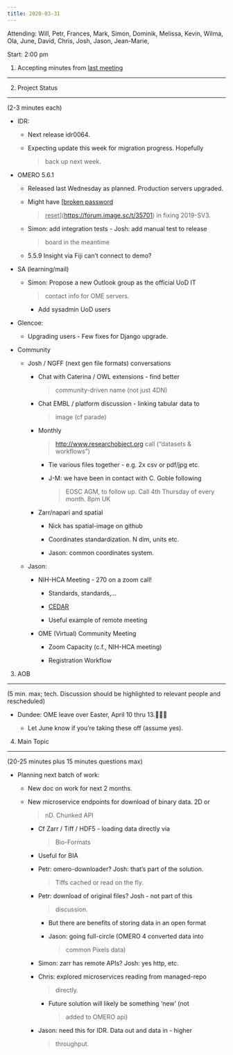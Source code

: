 ```yaml
---
title: 2020-03-31
---
```


Attending: Will, Petr, Frances, Mark, Simon, Dominik, Melissa, Kevin,
Wilma, Ola, June, David, Chris, Josh, Jason, Jean-Marie,

Start: 2:00 pm

1. Accepting minutes from [<u>last meeting</u>](https://drive.google.com/open?id=0B9Xg53EhqUycZEVHclBwRHNFRGM)
--------------------------------------------------------------------------------------------------------------

2. Project Status
-----------------

(2-3 minutes each)

-   IDR:

    -   Next release idr0064.

    -   Expecting update this week for migration progress. Hopefully
        > back up next week.

-   OMERO 5.6.1

    -   Released last Wednesday as planned. Production servers upgraded.

    -   Might have [<u>broken password
        > reset</u>](https://forum.image.sc/t/35701) in fixing 2019-SV3.

    -   Simon: add integration tests - Josh: add manual test to release
        > board in the meantime

    -   5.5.9 Insight via Fiji can’t connect to demo?

-   SA (learning/mail)

    -   Simon: Propose a new Outlook group as the official UoD IT
        > contact info for OME servers.

        -   Add sysadmin UoD users

-   Glencoe:

    -   Upgrading users - Few fixes for Django upgrade.

-   Community

    -   Josh / NGFF (next gen file formats) conversations

        -   Chat with Caterina / OWL extensions - find better
            > community-driven name (not just 4DN)

        -   Chat EMBL / platform discussion - linking tabular data to
            > image (cf parade)

        -   Monthly
            > [<u>http://www.researchobject.org</u>](http://www.researchobject.org)
            > call (“datasets & workflows”)

            -   Tie various files together - e.g. 2x csv or pdf/jpg etc.

            -   J-M: we have been in contact with C. Goble following
                > EOSC AGM, to follow up. Call 4th Thursday of every
                > month. 8pm UK

        -   Zarr/napari and spatial

            -   Nick has spatial-image on github

            -   Coordinates standardization. N dim, units etc.

            -   Jason: common coordinates system.

    -   Jason:

        -   NIH-HCA Meeting - 270 on a zoom call!

            -   Standards, standards,...

            -   [<u>CEDAR</u>](https://metadatacenter.org/)

            -   Useful example of remote meeting

        -   OME (Virtual) Community Meeting

            -   Zoom Capacity (c.f., NIH-HCA meeting)

            -   Registration Workflow

3. AOB
------

(5 min. max; tech. Discussion should be highlighted to relevant people
and rescheduled)

-   Dundee: OME leave over Easter, April 10 thru 13.🎉🎉🎉

    -   Let June know if you’re taking these off (assume yes).

4. Main Topic
-------------

(20-25 minutes plus 15 minutes questions max)

-   Planning next batch of work:

    -   New doc on work for next 2 months.

    -   New microservice endpoints for download of binary data. 2D or
        > nD. Chunked API

        -   Cf Zarr / Tiff / HDF5 - loading data directly via
            > Bio-Formats

        -   Useful for BIA

        -   Petr: omero-downloader? Josh: that’s part of the solution.
            > Tiffs cached or read on the fly.

        -   Petr: download of original files? Josh - not part of this
            > discussion.

            -   But there are benefits of storing data in an open format

            -   Jason: going full-circle (OMERO 4 converted data into
                > common Pixels data)

        -   Simon: zarr has remote APIs? Josh: yes http, etc.

        -   Chris: explored microservices reading from managed-repo
            > directly.

            -   Future solution will likely be something ‘new’ (not
                > added to OMERO api)

        -   Jason: need this for IDR. Data out and data in - higher
            > throughput.
